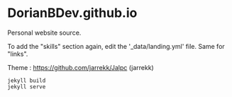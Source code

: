 # DorianBDev.github.io
Personal website source.

To add the "skills" section again, edit the '_data/landing.yml' file. Same for "links".

Theme : https://github.com/jarrekk/Jalpc (jarrekk)

```
jekyll build
jekyll serve
```